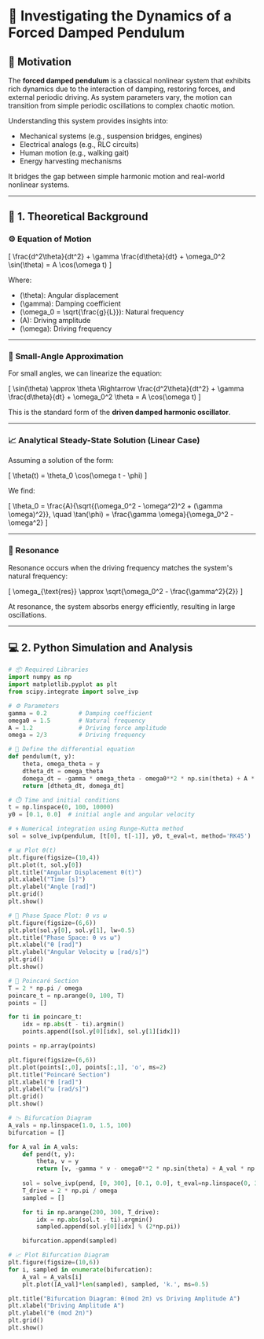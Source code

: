 # 🧪 Investigating the Dynamics of a Forced Damped Pendulum

## 🎯 Motivation

The **forced damped pendulum** is a classical nonlinear system that exhibits rich dynamics due to the interaction of damping, restoring forces, and external periodic driving. As system parameters vary, the motion can transition from simple periodic oscillations to complex chaotic motion.

Understanding this system provides insights into:
- Mechanical systems (e.g., suspension bridges, engines)
- Electrical analogs (e.g., RLC circuits)
- Human motion (e.g., walking gait)
- Energy harvesting mechanisms

It bridges the gap between simple harmonic motion and real-world nonlinear systems.

---

## 🧠 1. Theoretical Background

### ⚙️ Equation of Motion

\[
\frac{d^2\theta}{dt^2} + \gamma \frac{d\theta}{dt} + \omega_0^2 \sin(\theta) = A \cos(\omega t)
\]

Where:
- \(\theta\): Angular displacement  
- \(\gamma\): Damping coefficient  
- \(\omega_0 = \sqrt{\frac{g}{L}}\): Natural frequency  
- \(A\): Driving amplitude  
- \(\omega\): Driving frequency

---

### 🔎 Small-Angle Approximation

For small angles, we can linearize the equation:

\[
\sin(\theta) \approx \theta
\Rightarrow
\frac{d^2\theta}{dt^2} + \gamma \frac{d\theta}{dt} + \omega_0^2 \theta = A \cos(\omega t)
\]

This is the standard form of the **driven damped harmonic oscillator**.

---

### 📈 Analytical Steady-State Solution (Linear Case)

Assuming a solution of the form:

\[
\theta(t) = \theta_0 \cos(\omega t - \phi)
\]

We find:

\[
\theta_0 = \frac{A}{\sqrt{(\omega_0^2 - \omega^2)^2 + (\gamma \omega)^2}},
\quad
\tan(\phi) = \frac{\gamma \omega}{\omega_0^2 - \omega^2}
\]

---

### 📌 Resonance

Resonance occurs when the driving frequency matches the system's natural frequency:

\[
\omega_{\text{res}} \approx \sqrt{\omega_0^2 - \frac{\gamma^2}{2}}
\]

At resonance, the system absorbs energy efficiently, resulting in large oscillations.

---

## 💻 2. Python Simulation and Analysis

```python
# 📦 Required Libraries
import numpy as np
import matplotlib.pyplot as plt
from scipy.integrate import solve_ivp

# ⚙️ Parameters
gamma = 0.2         # Damping coefficient
omega0 = 1.5        # Natural frequency
A = 1.2             # Driving force amplitude
omega = 2/3         # Driving frequency

# 🧮 Define the differential equation
def pendulum(t, y):
    theta, omega_theta = y
    dtheta_dt = omega_theta
    domega_dt = -gamma * omega_theta - omega0**2 * np.sin(theta) + A * np.cos(omega * t)
    return [dtheta_dt, domega_dt]

# ⏱️ Time and initial conditions
t = np.linspace(0, 100, 10000)
y0 = [0.1, 0.0]  # initial angle and angular velocity

# 🌀 Numerical integration using Runge-Kutta method
sol = solve_ivp(pendulum, [t[0], t[-1]], y0, t_eval=t, method='RK45')

# 📊 Plot θ(t)
plt.figure(figsize=(10,4))
plt.plot(t, sol.y[0])
plt.title("Angular Displacement θ(t)")
plt.xlabel("Time [s]")
plt.ylabel("Angle [rad]")
plt.grid()
plt.show()

# 🔁 Phase Space Plot: θ vs ω
plt.figure(figsize=(6,6))
plt.plot(sol.y[0], sol.y[1], lw=0.5)
plt.title("Phase Space: θ vs ω")
plt.xlabel("θ [rad]")
plt.ylabel("Angular Velocity ω [rad/s]")
plt.grid()
plt.show()

# 📍 Poincaré Section
T = 2 * np.pi / omega
poincare_t = np.arange(0, 100, T)
points = []

for ti in poincare_t:
    idx = np.abs(t - ti).argmin()
    points.append([sol.y[0][idx], sol.y[1][idx]])

points = np.array(points)

plt.figure(figsize=(6,6))
plt.plot(points[:,0], points[:,1], 'o', ms=2)
plt.title("Poincaré Section")
plt.xlabel("θ [rad]")
plt.ylabel("ω [rad/s]")
plt.grid()
plt.show()

# 📉 Bifurcation Diagram
A_vals = np.linspace(1.0, 1.5, 100)
bifurcation = []

for A_val in A_vals:
    def pend(t, y):
        theta, v = y
        return [v, -gamma * v - omega0**2 * np.sin(theta) + A_val * np.cos(omega * t)]
    
    sol = solve_ivp(pend, [0, 300], [0.1, 0.0], t_eval=np.linspace(0, 300, 10000))
    T_drive = 2 * np.pi / omega
    sampled = []

    for ti in np.arange(200, 300, T_drive):
        idx = np.abs(sol.t - ti).argmin()
        sampled.append(sol.y[0][idx] % (2*np.pi))

    bifurcation.append(sampled)

# 📈 Plot Bifurcation Diagram
plt.figure(figsize=(10,6))
for i, sampled in enumerate(bifurcation):
    A_val = A_vals[i]
    plt.plot([A_val]*len(sampled), sampled, 'k.', ms=0.5)

plt.title("Bifurcation Diagram: θ(mod 2π) vs Driving Amplitude A")
plt.xlabel("Driving Amplitude A")
plt.ylabel("θ (mod 2π)")
plt.grid()
plt.show()
